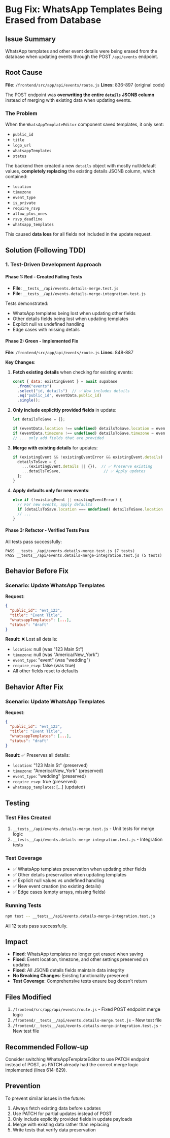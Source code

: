 # Bug Fix: WhatsApp Templates Being Erased from Database

## Issue Summary
WhatsApp templates and other event details were being erased from the database when updating events through the POST `/api/events` endpoint.

## Root Cause
**File**: `/frontend/src/app/api/events/route.js`
**Lines**: 836-897 (original code)

The POST endpoint was **overwriting the entire `details` JSONB column** instead of merging with existing data when updating events.

### The Problem
When the `WhatsAppTemplateEditor` component saved templates, it only sent:
- `public_id`
- `title`
- `logo_url`
- `whatsappTemplates`
- `status`

The backend then created a new `details` object with mostly null/default values, **completely replacing** the existing details JSONB column, which contained:
- `location`
- `timezone`
- `event_type`
- `is_private`
- `require_rsvp`
- `allow_plus_ones`
- `rsvp_deadline`
- `whatsapp_templates`

This caused **data loss** for all fields not included in the update request.

## Solution (Following TDD)

### 1. Test-Driven Development Approach

#### Phase 1: Red - Created Failing Tests
- **File**: `__tests__/api/events.details-merge.test.js`
- **File**: `__tests__/api/events.details-merge-integration.test.js`

Tests demonstrated:
- WhatsApp templates being lost when updating other fields
- Other details fields being lost when updating templates
- Explicit null vs undefined handling
- Edge cases with missing details

#### Phase 2: Green - Implemented Fix
**File**: `/frontend/src/app/api/events/route.js`
**Lines**: 848-887

**Key Changes**:
1. **Fetch existing details** when checking for existing events:
   ```javascript
   const { data: existingEvent } = await supabase
     .from("events")
     .select("id, details")  // ✅ Now includes details
     .eq("public_id", eventData.public_id)
     .single();
   ```

2. **Only include explicitly provided fields** in update:
   ```javascript
   let detailsToSave = {};

   if (eventData.location !== undefined) detailsToSave.location = eventData.location;
   if (eventData.timezone !== undefined) detailsToSave.timezone = eventData.timezone;
   // ... only add fields that are provided
   ```

3. **Merge with existing details** for updates:
   ```javascript
   if (existingEvent && !existingEventError && existingEvent.details) {
     detailsToSave = {
       ...(existingEvent.details || {}),  // ✅ Preserve existing
       ...detailsToSave,                   // ✅ Apply updates
     };
   }
   ```

4. **Apply defaults only for new events**:
   ```javascript
   else if (!existingEvent || existingEventError) {
     // For new events, apply defaults
     if (detailsToSave.location === undefined) detailsToSave.location = null;
     // ...
   }
   ```

#### Phase 3: Refactor - Verified Tests Pass
All tests pass successfully:
```
PASS __tests__/api/events.details-merge.test.js (7 tests)
PASS __tests__/api/events.details-merge-integration.test.js (5 tests)
```

## Behavior Before Fix

### Scenario: Update WhatsApp Templates
**Request**:
```json
{
  "public_id": "evt_123",
  "title": "Event Title",
  "whatsappTemplates": [...],
  "status": "draft"
}
```

**Result**: ❌ Lost all details:
- `location`: null (was "123 Main St")
- `timezone`: null (was "America/New_York")
- `event_type`: "event" (was "wedding")
- `require_rsvp`: false (was true)
- All other fields reset to defaults

## Behavior After Fix

### Scenario: Update WhatsApp Templates
**Request**:
```json
{
  "public_id": "evt_123",
  "title": "Event Title",
  "whatsappTemplates": [...],
  "status": "draft"
}
```

**Result**: ✅ Preserves all details:
- `location`: "123 Main St" (preserved)
- `timezone`: "America/New_York" (preserved)
- `event_type`: "wedding" (preserved)
- `require_rsvp`: true (preserved)
- `whatsapp_templates`: [...] (updated)

## Testing

### Test Files Created
1. `__tests__/api/events.details-merge.test.js` - Unit tests for merge logic
2. `__tests__/api/events.details-merge-integration.test.js` - Integration tests

### Test Coverage
- ✅ WhatsApp templates preservation when updating other fields
- ✅ Other details preservation when updating templates
- ✅ Explicit null values vs undefined handling
- ✅ New event creation (no existing details)
- ✅ Edge cases (empty arrays, missing fields)

### Running Tests
```bash
npm test -- __tests__/api/events.details-merge-integration.test.js
```

All 12 tests pass successfully.

## Impact
- **Fixed**: WhatsApp templates no longer get erased when saving
- **Fixed**: Event location, timezone, and other settings preserved on updates
- **Fixed**: All JSONB details fields maintain data integrity
- **No Breaking Changes**: Existing functionality preserved
- **Test Coverage**: Comprehensive tests ensure bug doesn't return

## Files Modified
1. `/frontend/src/app/api/events/route.js` - Fixed POST endpoint merge logic
2. `/frontend/__tests__/api/events.details-merge.test.js` - New test file
3. `/frontend/__tests__/api/events.details-merge-integration.test.js` - New test file

## Recommended Follow-up
Consider switching WhatsAppTemplateEditor to use PATCH endpoint instead of POST, as PATCH already had the correct merge logic implemented (lines 614-629).

## Prevention
To prevent similar issues in the future:
1. Always fetch existing data before updates
2. Use PATCH for partial updates instead of POST
3. Only include explicitly provided fields in update payloads
4. Merge with existing data rather than replacing
5. Write tests that verify data preservation

